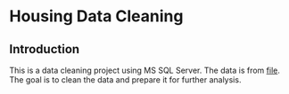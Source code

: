 # Housing Data Cleaning

## Introduction

This is a data cleaning project using MS SQL Server. The data is from [file](Nashville%20Housing.xlsx). The goal is to clean the data and prepare it for further analysis.
